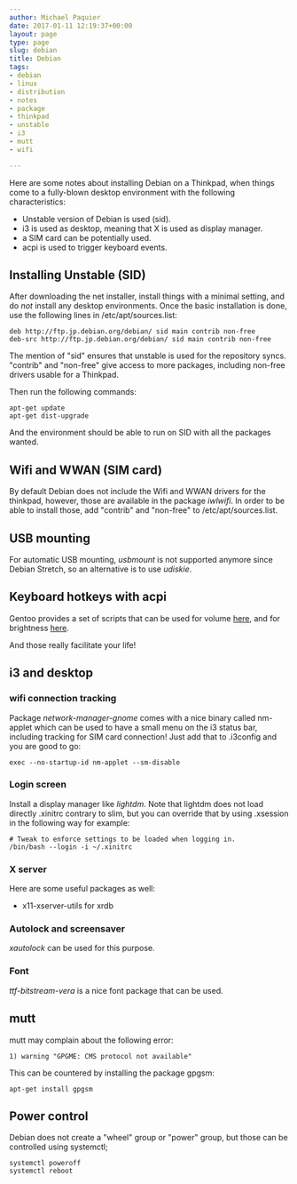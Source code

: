 ```yaml
---
author: Michael Paquier
date: 2017-01-11 12:19:37+00:00
layout: page
type: page
slug: debian
title: Debian
tags:
- debian
- linux
- distribution
- notes
- package
- thinkpad
- unstable
- i3
- mutt
- wifi

---
```


Here are some notes about installing Debian on a Thinkpad, when things
come to a fully-blown desktop environment with the following characteristics:

  * Unstable version of Debian is used (sid).
  * i3 is used as desktop, meaning that X is used as display manager.
  * a SIM card can be potentially used.
  * acpi is used to trigger keyboard events.

## Installing Unstable (SID)

After downloading the net installer, install things with a minimal setting,
and do *not* install any desktop environments. Once the basic installation is
done, use the following lines in /etc/apt/sources.list:

    deb http://ftp.jp.debian.org/debian/ sid main contrib non-free
    deb-src http://ftp.jp.debian.org/debian/ sid main contrib non-free

The mention of "sid" ensures that unstable is used for the repository syncs.
"contrib" and "non-free" give access to more packages, including non-free
drivers usable for a Thinkpad.

Then run the following commands:

    apt-get update
    apt-get dist-upgrade

And the environment should be able to run on SID with all the packages wanted.

## Wifi and WWAN (SIM card)

By default Debian does not include the Wifi and WWAN drivers for the thinkpad,
however, those are available in the package *iwlwifi*. In order to be able to
install those, add "contrib" and "non-free" to /etc/apt/sources.list.

## USB mounting

For automatic USB mounting, *usbmount* is not supported anymore since Debian
Stretch, so an alternative is to use *udiskie*.

## Keyboard hotkeys with acpi

Gentoo provides a set of scripts that can be used for volume
[here](https://wiki.gentoo.org/wiki/Lenovo_ThinkPad_S440#ACPI_-_Sound_Management),
and for brightness [here](https://wiki.gentoo.org/wiki/ACPI/ThinkPad-special-buttons#Brightness_up).

And those really facilitate your life!

## i3 and desktop

### wifi connection tracking

Package *network-manager-gnome* comes with a nice binary called nm-applet
which can be used to have a small menu on the i3 status bar, including
tracking for SIM card connection! Just add that to .i3config and you
are good to go:

    exec --no-startup-id nm-applet --sm-disable

### Login screen

Install a display manager like *lightdm*. Note that lightdm does not load
directly .xinitrc contrary to slim, but you can override that by using
.xsession in the following way for example:

    # Tweak to enforce settings to be loaded when logging in.
    /bin/bash --login -i ~/.xinitrc

### X server

Here are some useful packages as well:

  * x11-xserver-utils for xrdb

### Autolock and screensaver

*xautolock* can be used for this purpose.

### Font

*ttf-bitstream-vera* is a nice font package that can be used.

## mutt

mutt may complain about the following error:

    1) warning "GPGME: CMS protocol not available"

This can be countered by installing the package gpgsm:

    apt-get install gpgsm

## Power control

Debian does not create a "wheel" group or "power" group, but those
can be controlled using systemctl;

    systemctl poweroff
    systemctl reboot
